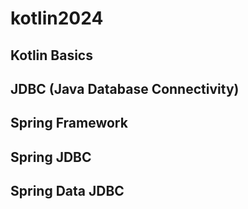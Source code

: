 # kotlin2024
## Kotlin Basics
## JDBC (Java Database Connectivity)
## Spring Framework
## Spring JDBC
## Spring Data JDBC
 
